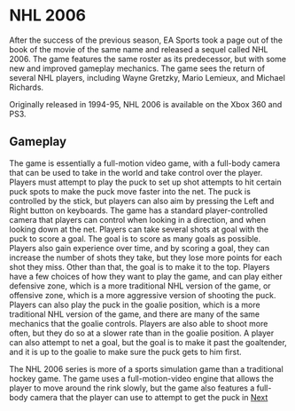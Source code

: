 # NHL 2006

After the success of the previous season, EA Sports took a page out of the book of the movie of the same name and released a sequel called NHL 2006. The game features the same roster as its predecessor, but with some new and improved gameplay mechanics. The game sees the return of several NHL players, including Wayne Gretzky, Mario Lemieux, and Michael Richards. 

Originally released in 1994-95, NHL 2006 is available on the Xbox 360 and PS3.

## Gameplay

The game is essentially a full-motion video game, with a full-body camera that can be used to take in the world and take control over the player. Players must attempt to play the puck to set up shot attempts to hit certain puck spots to make the puck move faster into the net. The puck is controlled by the stick, but players can also aim by pressing the Left and Right button on keyboards. The game has a standard player-controlled camera that players can control when looking in a direction, and when looking down at the net. Players can take several shots at goal with the puck to score a goal. The goal is to score as many goals as possible. Players also gain experience over time, and by scoring a goal, they can increase the number of shots they take, but they lose more points for each shot they miss. Other than that, the goal is to make it to the top. Players have a few choices of how they want to play the game, and can play either defensive zone, which is a more traditional NHL version of the game, or offensive zone, which is a more aggressive version of shooting the puck. Players can also play the puck in the goalie position, which is a more traditional NHL version of the game, and there are many of the same mechanics that the goalie controls. Players are also able to shoot more often, but they do so at a slower rate than in the goalie position. A player can also attempt to net a goal, but the goal is to make it past the goaltender, and it is up to the goalie to make sure the puck gets to him first. 

The NHL 2006 series is more of a sports simulation game than a traditional hockey game. The game uses a full-motion-video engine that allows the player to move around the rink slowly, but the game also features a full-body camera that the player can use to attempt to get the puck in
[Next](33.md)
